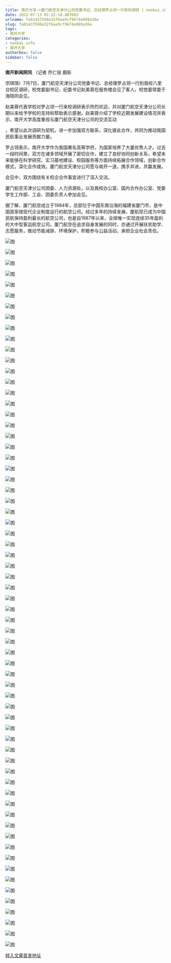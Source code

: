 ```yaml
---
title: 南开大学->厦门航空天津分公司党委书记、总经理罗占领一行来校调研 | nankai.info
date: 2022-07-13 01:22:18.407683
urlname: fa01437590a32f6ae9cf9674e899a36e
slug: fa01437590a32f6ae9cf9674e899a36e
tags: 
- 南开大学
categories:
- nankai.info
- 南开大学
authorbox: false
sidebar: false
---
```

**南开新闻网讯** （记者 乔仁铭 摄影

宗琪琪）7月7日，厦门航空天津分公司党委书记、总经理罗占领一行到我校八里台校区调研，校党委副书记、纪委书记赵美蓉在服务楼会见了客人。校党委常委于海陪同会见。

赵美蓉代表学校对罗占领一行来校调研表示热烈欢迎，并对厦门航空天津分公司长期以来给予学校的支持和帮助表示感谢。赵美蓉介绍了学校近期发展建设情况并表示，南开大学高度重视与厦门航空天津分公司的交流互动
<!--more-->
，希望以此次调研为契机，进一步加强双方联系，深化彼此合作，共同为推动我国民航事业发展贡献力量。

罗占领表示，南开大学作为我国著名高等学府，为国家培养了大量优秀人才。过去一段时间里，双方在诸多领域开展了密切合作，建立了良好协同创新关系，希望未来能够在科学研究、实习基地建设、校园服务等方面持续拓展合作领域，创新合作模式，深化合作成效。厦门航空天津分公司愿与南开一道，携手并进，共赢发展。

会见中，双方围绕有关校企合作事宜进行了深入交流。

厦门航空天津分公司团委、人力资源处，以及我校办公室、国内合作办公室、党委学生工作部、工会、团委负责人参加会见。

据了解，厦门航空成立于1984年，总部位于中国东南沿海的福建省厦门市，是中国首家按现代企业制度运行的航空公司。经过多年的持续发展，厦航现已成为中国民航保持盈利最长的航空公司，也是自1987年以来，全球唯一实现连续35年盈利的大中型客运航空公司。厦门航空在追求自身发展的同时，亦通过开展扶贫助学、志愿服务，推动节能减排、环境保护，积极参与公益活动，承担企业社会责任。

![图](http://news.nankai.edu.cn/ywsd/system/2022/07/07/g)

![图](http://news.nankai.edu.cn/ywsd/system/2022/07/07/p)

![图](http://news.nankai.edu.cn/ywsd/system/2022/07/07/j)

![图](http://news.nankai.edu.cn/ywsd/system/2022/07/07/)

![图](http://news.nankai.edu.cn/ywsd/system/2022/07/07/d)

![图](http://news.nankai.edu.cn/ywsd/system/2022/07/07/8)

![图](http://news.nankai.edu.cn/ywsd/system/2022/07/07/8)

![图](http://news.nankai.edu.cn/ywsd/system/2022/07/07/e)

![图](http://news.nankai.edu.cn/ywsd/system/2022/07/07/7)

![图](http://news.nankai.edu.cn/ywsd/system/2022/07/07/7)

![图](http://news.nankai.edu.cn/ywsd/system/2022/07/07/f)

![图](http://news.nankai.edu.cn/ywsd/system/2022/07/07/7)

![图](http://news.nankai.edu.cn/ywsd/system/2022/07/07/_)

![图](http://news.nankai.edu.cn/ywsd/system/2022/07/07/8)

![图](http://news.nankai.edu.cn/ywsd/system/2022/07/07/5)

![图](http://news.nankai.edu.cn/ywsd/system/2022/07/07/6)

![图](http://news.nankai.edu.cn/ywsd/system/2022/07/07/6)

![图](http://news.nankai.edu.cn/ywsd/system/2022/07/07/4)

![图](http://news.nankai.edu.cn/ywsd/system/2022/07/07/0)

![图](http://news.nankai.edu.cn/ywsd/system/2022/07/07/0)

![图](http://news.nankai.edu.cn/ywsd/system/2022/07/07/0)

![图](http://news.nankai.edu.cn/ywsd/system/2022/07/07/3)

![图](http://news.nankai.edu.cn/ywsd/system/2022/07/07/0)

![图](http://news.nankai.edu.cn/ywsd/system/2022/07/07/0)

![图](http://news.nankai.edu.cn/)

![图](http://news.nankai.edu.cn/ywsd/system/2022/07/07/6)

![图](http://news.nankai.edu.cn/ywsd/system/2022/07/07/6)

![图](http://news.nankai.edu.cn/ywsd/system/2022/07/07/4)

![图](http://news.nankai.edu.cn/)

![图](http://news.nankai.edu.cn/ywsd/system/2022/07/07/0)

![图](http://news.nankai.edu.cn/ywsd/system/2022/07/07/0)

![图](http://news.nankai.edu.cn/ywsd/system/2022/07/07/0)

![图](http://news.nankai.edu.cn/)

![图](http://news.nankai.edu.cn/ywsd/system/2022/07/07/3)

![图](http://news.nankai.edu.cn/ywsd/system/2022/07/07/0)

![图](http://news.nankai.edu.cn/ywsd/system/2022/07/07/0)

![图](http://news.nankai.edu.cn/)

![图](http://news.nankai.edu.cn/ywsd/system/2022/07/07/c)

![图](http://news.nankai.edu.cn/ywsd/system/2022/07/07/i)

![图](http://news.nankai.edu.cn/ywsd/system/2022/07/07/p)

![图](http://news.nankai.edu.cn/)

![图](http://news.nankai.edu.cn/ywsd/system/2022/07/07/n)

![图](http://news.nankai.edu.cn/ywsd/system/2022/07/07/c)

![图](http://news.nankai.edu.cn/ywsd/system/2022/07/07/)

![图](http://news.nankai.edu.cn/ywsd/system/2022/07/07/u)

![图](http://news.nankai.edu.cn/ywsd/system/2022/07/07/d)

![图](http://news.nankai.edu.cn/ywsd/system/2022/07/07/e)

![图](http://news.nankai.edu.cn/ywsd/system/2022/07/07/)

![图](http://news.nankai.edu.cn/ywsd/system/2022/07/07/i)

![图](http://news.nankai.edu.cn/ywsd/system/2022/07/07/a)

![图](http://news.nankai.edu.cn/ywsd/system/2022/07/07/k)

![图](http://news.nankai.edu.cn/ywsd/system/2022/07/07/n)

![图](http://news.nankai.edu.cn/ywsd/system/2022/07/07/a)

![图](http://news.nankai.edu.cn/ywsd/system/2022/07/07/n)

![图](http://news.nankai.edu.cn/ywsd/system/2022/07/07/)

![图](http://news.nankai.edu.cn/ywsd/system/2022/07/07/s)

![图](http://news.nankai.edu.cn/ywsd/system/2022/07/07/w)

![图](http://news.nankai.edu.cn/ywsd/system/2022/07/07/e)

![图](http://news.nankai.edu.cn/ywsd/system/2022/07/07/n)

![图](http://news.nankai.edu.cn/)

![图](http://news.nankai.edu.cn/)

![图](http://news.nankai.edu.cn/ywsd/system/2022/07/07/:)

![图](http://news.nankai.edu.cn/ywsd/system/2022/07/07/p)

![图](http://news.nankai.edu.cn/ywsd/system/2022/07/07/t)

![图](http://news.nankai.edu.cn/ywsd/system/2022/07/07/t)

![图](http://news.nankai.edu.cn/ywsd/system/2022/07/07/h)

[转入文章首发地址](http://news.nankai.edu.cn/ywsd/system/2022/07/07/030051987.shtml)